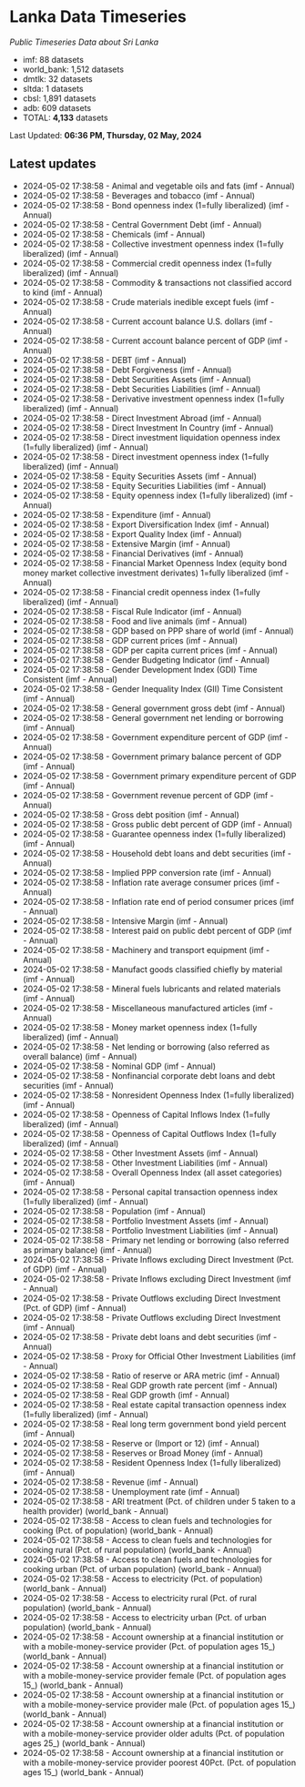 # Lanka Data Timeseries
*Public Timeseries Data about Sri Lanka*

* imf: 88 datasets
* world_bank: 1,512 datasets
* dmtlk: 32 datasets
* sltda: 1 datasets
* cbsl: 1,891 datasets
* adb: 609 datasets
* TOTAL: **4,133** datasets

Last Updated: **06:36 PM, Thursday, 02 May, 2024**

## Latest updates

* 2024-05-02 17:38:58 - Animal and vegetable oils and fats (imf - Annual)
* 2024-05-02 17:38:58 - Beverages and tobacco (imf - Annual)
* 2024-05-02 17:38:58 - Bond openness index (1=fully liberalized) (imf - Annual)
* 2024-05-02 17:38:58 - Central Government Debt (imf - Annual)
* 2024-05-02 17:38:58 - Chemicals (imf - Annual)
* 2024-05-02 17:38:58 - Collective investment openness index (1=fully liberalized) (imf - Annual)
* 2024-05-02 17:38:58 - Commercial credit openness index (1=fully liberalized) (imf - Annual)
* 2024-05-02 17:38:58 - Commodity & transactions not classified accord to kind (imf - Annual)
* 2024-05-02 17:38:58 - Crude materials inedible except fuels (imf - Annual)
* 2024-05-02 17:38:58 - Current account balance U.S. dollars (imf - Annual)
* 2024-05-02 17:38:58 - Current account balance percent of GDP (imf - Annual)
* 2024-05-02 17:38:58 - DEBT (imf - Annual)
* 2024-05-02 17:38:58 - Debt Forgiveness (imf - Annual)
* 2024-05-02 17:38:58 - Debt Securities Assets (imf - Annual)
* 2024-05-02 17:38:58 - Debt Securities Liabilities (imf - Annual)
* 2024-05-02 17:38:58 - Derivative investment openness index (1=fully liberalized) (imf - Annual)
* 2024-05-02 17:38:58 - Direct Investment Abroad (imf - Annual)
* 2024-05-02 17:38:58 - Direct Investment In Country (imf - Annual)
* 2024-05-02 17:38:58 - Direct investment liquidation openness index (1=fully liberalized) (imf - Annual)
* 2024-05-02 17:38:58 - Direct investment openness index (1=fully liberalized) (imf - Annual)
* 2024-05-02 17:38:58 - Equity Securities Assets (imf - Annual)
* 2024-05-02 17:38:58 - Equity Securities Liabilities (imf - Annual)
* 2024-05-02 17:38:58 - Equity openness index (1=fully liberalized) (imf - Annual)
* 2024-05-02 17:38:58 - Expenditure (imf - Annual)
* 2024-05-02 17:38:58 - Export Diversification Index (imf - Annual)
* 2024-05-02 17:38:58 - Export Quality Index (imf - Annual)
* 2024-05-02 17:38:58 - Extensive Margin (imf - Annual)
* 2024-05-02 17:38:58 - Financial Derivatives (imf - Annual)
* 2024-05-02 17:38:58 - Financial Market Openness Index (equity bond money market collective investment derivates) 1=fully liberalized (imf - Annual)
* 2024-05-02 17:38:58 - Financial credit openness index (1=fully liberalized) (imf - Annual)
* 2024-05-02 17:38:58 - Fiscal Rule Indicator (imf - Annual)
* 2024-05-02 17:38:58 - Food and live animals (imf - Annual)
* 2024-05-02 17:38:58 - GDP based on PPP share of world (imf - Annual)
* 2024-05-02 17:38:58 - GDP current prices (imf - Annual)
* 2024-05-02 17:38:58 - GDP per capita current prices (imf - Annual)
* 2024-05-02 17:38:58 - Gender Budgeting Indicator (imf - Annual)
* 2024-05-02 17:38:58 - Gender Development Index (GDI) Time Consistent (imf - Annual)
* 2024-05-02 17:38:58 - Gender Inequality Index (GII) Time Consistent (imf - Annual)
* 2024-05-02 17:38:58 - General government gross debt (imf - Annual)
* 2024-05-02 17:38:58 - General government net lending or borrowing (imf - Annual)
* 2024-05-02 17:38:58 - Government expenditure percent of GDP (imf - Annual)
* 2024-05-02 17:38:58 - Government primary balance percent of GDP (imf - Annual)
* 2024-05-02 17:38:58 - Government primary expenditure percent of GDP (imf - Annual)
* 2024-05-02 17:38:58 - Government revenue percent of GDP (imf - Annual)
* 2024-05-02 17:38:58 - Gross debt position (imf - Annual)
* 2024-05-02 17:38:58 - Gross public debt percent of GDP (imf - Annual)
* 2024-05-02 17:38:58 - Guarantee openness index (1=fully liberalized) (imf - Annual)
* 2024-05-02 17:38:58 - Household debt loans and debt securities (imf - Annual)
* 2024-05-02 17:38:58 - Implied PPP conversion rate (imf - Annual)
* 2024-05-02 17:38:58 - Inflation rate average consumer prices (imf - Annual)
* 2024-05-02 17:38:58 - Inflation rate end of period consumer prices (imf - Annual)
* 2024-05-02 17:38:58 - Intensive Margin (imf - Annual)
* 2024-05-02 17:38:58 - Interest paid on public debt percent of GDP (imf - Annual)
* 2024-05-02 17:38:58 - Machinery and transport equipment (imf - Annual)
* 2024-05-02 17:38:58 - Manufact goods classified chiefly by material (imf - Annual)
* 2024-05-02 17:38:58 - Mineral fuels lubricants and related materials (imf - Annual)
* 2024-05-02 17:38:58 - Miscellaneous manufactured articles (imf - Annual)
* 2024-05-02 17:38:58 - Money market openness index (1=fully liberalized) (imf - Annual)
* 2024-05-02 17:38:58 - Net lending or borrowing (also referred as overall balance) (imf - Annual)
* 2024-05-02 17:38:58 - Nominal GDP (imf - Annual)
* 2024-05-02 17:38:58 - Nonfinancial corporate debt loans and debt securities (imf - Annual)
* 2024-05-02 17:38:58 - Nonresident Openness Index (1=fully liberalized) (imf - Annual)
* 2024-05-02 17:38:58 - Openness of Capital Inflows Index (1=fully liberalized) (imf - Annual)
* 2024-05-02 17:38:58 - Openness of Capital Outflows Index (1=fully liberalized) (imf - Annual)
* 2024-05-02 17:38:58 - Other Investment Assets (imf - Annual)
* 2024-05-02 17:38:58 - Other Investment Liabilities (imf - Annual)
* 2024-05-02 17:38:58 - Overall Openness Index (all asset categories) (imf - Annual)
* 2024-05-02 17:38:58 - Personal capital transaction openness index (1=fully liberalized) (imf - Annual)
* 2024-05-02 17:38:58 - Population (imf - Annual)
* 2024-05-02 17:38:58 - Portfolio Investment Assets (imf - Annual)
* 2024-05-02 17:38:58 - Portfolio Investment Liabilities (imf - Annual)
* 2024-05-02 17:38:58 - Primary net lending or borrowing (also referred as primary balance) (imf - Annual)
* 2024-05-02 17:38:58 - Private Inflows excluding Direct Investment (Pct. of GDP) (imf - Annual)
* 2024-05-02 17:38:58 - Private Inflows excluding Direct Investment (imf - Annual)
* 2024-05-02 17:38:58 - Private Outflows excluding Direct Investment (Pct. of GDP) (imf - Annual)
* 2024-05-02 17:38:58 - Private Outflows excluding Direct Investment (imf - Annual)
* 2024-05-02 17:38:58 - Private debt loans and debt securities (imf - Annual)
* 2024-05-02 17:38:58 - Proxy for Official Other Investment Liabilities (imf - Annual)
* 2024-05-02 17:38:58 - Ratio of reserve or ARA metric (imf - Annual)
* 2024-05-02 17:38:58 - Real GDP growth rate percent (imf - Annual)
* 2024-05-02 17:38:58 - Real GDP growth (imf - Annual)
* 2024-05-02 17:38:58 - Real estate capital transaction openness index (1=fully liberalized) (imf - Annual)
* 2024-05-02 17:38:58 - Real long term government bond yield percent (imf - Annual)
* 2024-05-02 17:38:58 - Reserve or (Import or 12) (imf - Annual)
* 2024-05-02 17:38:58 - Reserves or Broad Money (imf - Annual)
* 2024-05-02 17:38:58 - Resident Openness Index (1=fully liberalized) (imf - Annual)
* 2024-05-02 17:38:58 - Revenue (imf - Annual)
* 2024-05-02 17:38:58 - Unemployment rate (imf - Annual)
* 2024-05-02 17:38:58 - ARI treatment (Pct. of children under 5 taken to a health provider) (world_bank - Annual)
* 2024-05-02 17:38:58 - Access to clean fuels and technologies for cooking (Pct. of population) (world_bank - Annual)
* 2024-05-02 17:38:58 - Access to clean fuels and technologies for cooking rural (Pct. of rural population) (world_bank - Annual)
* 2024-05-02 17:38:58 - Access to clean fuels and technologies for cooking urban (Pct. of urban population) (world_bank - Annual)
* 2024-05-02 17:38:58 - Access to electricity (Pct. of population) (world_bank - Annual)
* 2024-05-02 17:38:58 - Access to electricity rural (Pct. of rural population) (world_bank - Annual)
* 2024-05-02 17:38:58 - Access to electricity urban (Pct. of urban population) (world_bank - Annual)
* 2024-05-02 17:38:58 - Account ownership at a financial institution or with a mobile-money-service provider (Pct. of population ages 15_) (world_bank - Annual)
* 2024-05-02 17:38:58 - Account ownership at a financial institution or with a mobile-money-service provider female (Pct. of population ages 15_) (world_bank - Annual)
* 2024-05-02 17:38:58 - Account ownership at a financial institution or with a mobile-money-service provider male (Pct. of population ages 15_) (world_bank - Annual)
* 2024-05-02 17:38:58 - Account ownership at a financial institution or with a mobile-money-service provider older adults (Pct. of population ages 25_) (world_bank - Annual)
* 2024-05-02 17:38:58 - Account ownership at a financial institution or with a mobile-money-service provider poorest 40Pct. (Pct. of population ages 15_) (world_bank - Annual)
